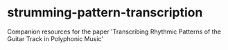 # strumming-pattern-transcription
Companion resources for the paper 'Transcribing Rhythmic Patterns of the Guitar Track in Polyphonic Music'
